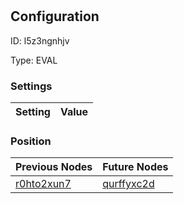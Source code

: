 # <nil>
## Configuration
ID:  l5z3ngnhjv

Type: EVAL 


### Settings
| Setting | Value  |
| :------------------------ | ---------------------------------------- |
 




### Position
| Previous Nodes | Future Nodes |
| :------------- | ------------ |
| [r0hto2xun7](./r0hto2xun7.md) | [qurffyxc2d](./qurffyxc2d.md) |